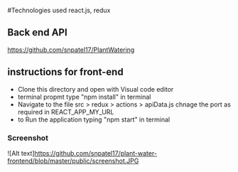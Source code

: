 #Technologies used
  react.js, redux
  
## Back end API
  <https://github.com/snpatel17/PlantWatering>
  
## instructions for front-end
- Clone this directory and open with Visual code editor
- terminal propmt type "npm install" in terminal
- Navigate to the file src > redux > actions > apiData.js chnage the port as required in REACT_APP_MY_URL
- to Run the application typing "npm start" in terminal

### Screenshot
![Alt text]https://github.com/snpatel17/plant-water-frontend/blob/master/public/screenshot.JPG
